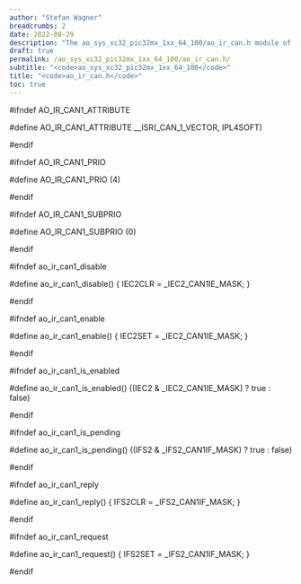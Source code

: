 ```yaml
---
author: "Stefan Wagner"
breadcrumbs: 2
date: 2022-08-29
description: "The ao_sys_xc32_pic32mx_1xx_64_100/ao_ir_can.h module of the ao real-time operating system."
draft: true
permalink: /ao_sys_xc32_pic32mx_1xx_64_100/ao_ir_can.h/ 
subtitle: "<code>ao_sys_xc32_pic32mx_1xx_64_100</code>"
title: "<code>ao_ir_can.h</code>"
toc: true
---
```


#ifndef AO_IR_CAN1_ATTRIBUTE

#define AO_IR_CAN1_ATTRIBUTE        __ISR(_CAN_1_VECTOR, IPL4SOFT)

#endif

#ifndef AO_IR_CAN1_PRIO

#define AO_IR_CAN1_PRIO             (4)

#endif

#ifndef AO_IR_CAN1_SUBPRIO

#define AO_IR_CAN1_SUBPRIO          (0)

#endif

#ifndef ao_ir_can1_disable

#define ao_ir_can1_disable()        { IEC2CLR = _IEC2_CAN1IE_MASK; }

#endif

#ifndef ao_ir_can1_enable

#define ao_ir_can1_enable()         { IEC2SET = _IEC2_CAN1IE_MASK; }

#endif

#ifndef ao_ir_can1_is_enabled

#define ao_ir_can1_is_enabled()     ((IEC2 & _IEC2_CAN1IE_MASK) ? true : false)

#endif

#ifndef ao_ir_can1_is_pending

#define ao_ir_can1_is_pending()     ((IFS2 & _IFS2_CAN1IF_MASK) ? true : false)

#endif

#ifndef ao_ir_can1_reply

#define ao_ir_can1_reply()          { IFS2CLR = _IFS2_CAN1IF_MASK; }

#endif

#ifndef ao_ir_can1_request

#define ao_ir_can1_request()        { IFS2SET = _IFS2_CAN1IF_MASK; }

#endif

